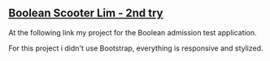 ## [Boolean Scooter Lim - 2nd try](https://marcofalotico.github.io/Boolean_Scooter_Lim/)

At the following link my project for the Boolean admission test application.

For this project i didn't use Bootstrap, everything is responsive and stylized.
